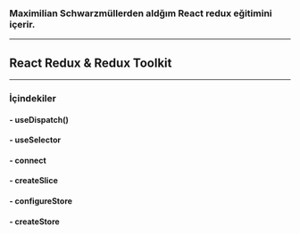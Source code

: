 ### Maximilian Schwarzmüllerden aldğım React redux eğitimini içerir.
---
## React Redux & Redux Toolkit
--- 
### İçindekiler
#### - useDispatch()
#### - useSelector
#### - connect
#### - createSlice
#### - configureStore
#### - createStore